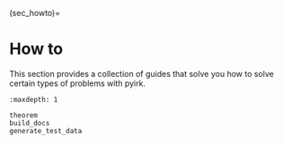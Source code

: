 (sec_howto)=
# How to

This section provides a collection of guides that solve you how to solve certain types of problems with pyirk.

```{toctree}
:maxdepth: 1

theorem
build_docs
generate_test_data
```
